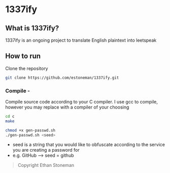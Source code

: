 # 1337ify

## What is 1337ify?
1337ify is an ongoing project to translate English plaintext into leetspeak

## How to run
Clone the repository
```bash
git clone https://github.com/estoneman/1337ify.git
```
### Compile - 
Compile source code according to your C compiler. I use gcc to compile, however you may replace with a compiler of your choosing
```bash
cd c
make
```

```bash
chmod +x gen-passwd.sh
./gen-passwd.sh <seed>
```

* seed is a string that you would like to obfuscate according to the service you are creating a password for
* e.g. GitHub --> seed = github

> Copyright Ethan Stoneman
